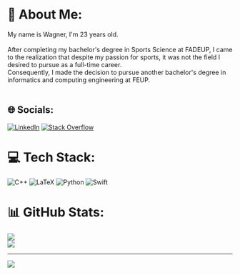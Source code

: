 # 🤔 About Me:
My name is Wagner, I'm 23 years old.<br><br>After completing my bachelor's degree in Sports Science at FADEUP, I came to the realization that despite my passion for sports, it was not the field I desired to pursue as a full-time career. <br>Consequently, I made the decision to pursue another bachelor's degree in informatics and computing engineering at FEUP.<br><br>


## 🌐 Socials:
[![LinkedIn](https://img.shields.io/badge/LinkedIn-%230077B5.svg?logo=linkedin&logoColor=white)](https://linkedin.com/in/wagner-pedrosa) [![Stack Overflow](https://img.shields.io/badge/-Stackoverflow-FE7A16?logo=stack-overflow&logoColor=white)](https://stackoverflow.com/users/Wagner) 

# 💻 Tech Stack:
![C++](https://img.shields.io/badge/c++-%2300599C.svg?style=for-the-badge&logo=c%2B%2B&logoColor=white) 
![LaTeX](https://img.shields.io/badge/latex-%23008080.svg?style=for-the-badge&logo=latex&logoColor=white) 
![Python](https://img.shields.io/badge/python-3670A0?style=for-the-badge&logo=python&logoColor=ffdd54) 
![Swift](https://img.shields.io/badge/swift-F54A2A?style=for-the-badge&logo=swift&logoColor=white)

# 📊 GitHub Stats:
![](https://github-readme-stats.vercel.app/api?username=WagnerTPedrosa&theme=dark&hide_border=false&include_all_commits=false&count_private=false)<br/>
![](https://github-readme-streak-stats.herokuapp.com/?user=WagnerTPedrosa&theme=dark&hide_border=false)<br/>

---
[![](https://visitcount.itsvg.in/api?id=WagnerTPedrosa&icon=0&color=1)](https://visitcount.itsvg.in)
